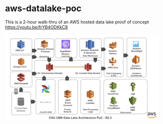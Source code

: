 # aws-datalake-poc

This is a 2-hour walk-thru of an AWS hosted data lake proof of concept
https://youtu.be/frYB4ODKkC8

![aws diagram](datalake-overall.jpg)
